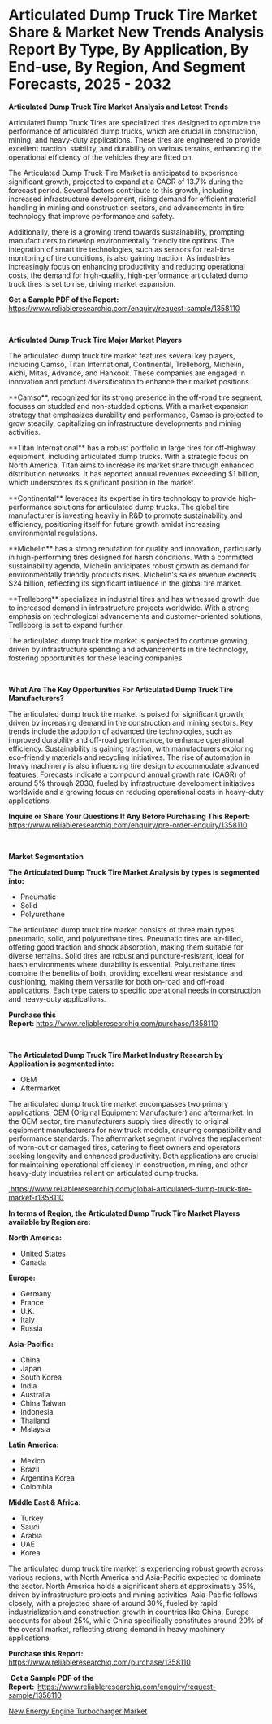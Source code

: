 <p><h1>Articulated Dump Truck Tire Market Share & Market New Trends Analysis Report By Type, By Application, By End-use, By Region, And Segment Forecasts, 2025 - 2032</h1></p><p><strong>Articulated Dump Truck Tire Market Analysis and Latest Trends</strong></p>
<p><p>Articulated Dump Truck Tires are specialized tires designed to optimize the performance of articulated dump trucks, which are crucial in construction, mining, and heavy-duty applications. These tires are engineered to provide excellent traction, stability, and durability on various terrains, enhancing the operational efficiency of the vehicles they are fitted on. </p><p>The Articulated Dump Truck Tire Market is anticipated to experience significant growth, projected to expand at a CAGR of 13.7% during the forecast period. Several factors contribute to this growth, including increased infrastructure development, rising demand for efficient material handling in mining and construction sectors, and advancements in tire technology that improve performance and safety. </p><p>Additionally, there is a growing trend towards sustainability, prompting manufacturers to develop environmentally friendly tire options. The integration of smart tire technologies, such as sensors for real-time monitoring of tire conditions, is also gaining traction. As industries increasingly focus on enhancing productivity and reducing operational costs, the demand for high-quality, high-performance articulated dump truck tires is set to rise, driving market expansion.</p></p>
<p><strong>Get a Sample PDF of the Report:&nbsp;</strong> <a href="https://www.reliableresearchiq.com/enquiry/request-sample/1358110?utm_campaign=3080&utm_medium=2&utm_source=Github&utm_content=ia&utm_term=30032025&utm_id=articulated-dump-truck-tire">https://www.reliableresearchiq.com/enquiry/request-sample/1358110</a></p>
<p>&nbsp;</p>
<p><strong>Articulated Dump Truck Tire Major Market Players</strong></p>
<p><p>The articulated dump truck tire market features several key players, including Camso, Titan International, Continental, Trelleborg, Michelin, Aichi, Mitas, Advance, and Hankook. These companies are engaged in innovation and product diversification to enhance their market positions.</p><p>**Camso**, recognized for its strong presence in the off-road tire segment, focuses on studded and non-studded options. With a market expansion strategy that emphasizes durability and performance, Camso is projected to grow steadily, capitalizing on infrastructure developments and mining activities.</p><p>**Titan International** has a robust portfolio in large tires for off-highway equipment, including articulated dump trucks. With a strategic focus on North America, Titan aims to increase its market share through enhanced distribution networks. It has reported annual revenues exceeding $1 billion, which underscores its significant position in the market.</p><p>**Continental** leverages its expertise in tire technology to provide high-performance solutions for articulated dump trucks. The global tire manufacturer is investing heavily in R&D to promote sustainability and efficiency, positioning itself for future growth amidst increasing environmental regulations.</p><p>**Michelin** has a strong reputation for quality and innovation, particularly in high-performing tires designed for harsh conditions. With a committed sustainability agenda, Michelin anticipates robust growth as demand for environmentally friendly products rises. Michelin's sales revenue exceeds $24 billion, reflecting its significant influence in the global tire market.</p><p>**Trelleborg** specializes in industrial tires and has witnessed growth due to increased demand in infrastructure projects worldwide. With a strong emphasis on technological advancements and customer-oriented solutions, Trelleborg is set to expand further.</p><p>The articulated dump truck tire market is projected to continue growing, driven by infrastructure spending and advancements in tire technology, fostering opportunities for these leading companies.</p></p>
<p>&nbsp;</p>
<p><strong>What Are The Key Opportunities For Articulated Dump Truck Tire Manufacturers?</strong></p>
<p><p>The articulated dump truck tire market is poised for significant growth, driven by increasing demand in the construction and mining sectors. Key trends include the adoption of advanced tire technologies, such as improved durability and off-road performance, to enhance operational efficiency. Sustainability is gaining traction, with manufacturers exploring eco-friendly materials and recycling initiatives. The rise of automation in heavy machinery is also influencing tire design to accommodate advanced features. Forecasts indicate a compound annual growth rate (CAGR) of around 5% through 2030, fueled by infrastructure development initiatives worldwide and a growing focus on reducing operational costs in heavy-duty applications.</p></p>
<p><strong>Inquire or Share Your Questions If Any Before Purchasing This Report:</strong> <a href="https://www.reliableresearchiq.com/enquiry/pre-order-enquiry/1358110?utm_campaign=3080&utm_medium=2&utm_source=Github&utm_content=ia&utm_term=30032025&utm_id=articulated-dump-truck-tire">https://www.reliableresearchiq.com/enquiry/pre-order-enquiry/1358110</a></p>
<p>&nbsp;</p>
<p><strong>Market Segmentation</strong></p>
<p><strong>The Articulated Dump Truck Tire Market Analysis by types is segmented into:</strong></p>
<p><ul><li>Pneumatic</li><li>Solid</li><li>Polyurethane</li></ul></p>
<p><p>The articulated dump truck tire market consists of three main types: pneumatic, solid, and polyurethane tires. Pneumatic tires are air-filled, offering good traction and shock absorption, making them suitable for diverse terrains. Solid tires are robust and puncture-resistant, ideal for harsh environments where durability is essential. Polyurethane tires combine the benefits of both, providing excellent wear resistance and cushioning, making them versatile for both on-road and off-road applications. Each type caters to specific operational needs in construction and heavy-duty applications.</p></p>
<p><strong>Purchase this Report:&nbsp;</strong><a href="https://www.reliableresearchiq.com/purchase/1358110?utm_campaign=3080&utm_medium=2&utm_source=Github&utm_content=ia&utm_term=30032025&utm_id=articulated-dump-truck-tire">https://www.reliableresearchiq.com/purchase/1358110</a></p>
<p>&nbsp;</p>
<p><strong>The Articulated Dump Truck Tire Market Industry Research by Application is segmented into:</strong></p>
<p><ul><li>OEM</li><li>Aftermarket</li></ul></p>
<p><p>The articulated dump truck tire market encompasses two primary applications: OEM (Original Equipment Manufacturer) and aftermarket. In the OEM sector, tire manufacturers supply tires directly to original equipment manufacturers for new truck models, ensuring compatibility and performance standards. The aftermarket segment involves the replacement of worn-out or damaged tires, catering to fleet owners and operators seeking longevity and enhanced productivity. Both applications are crucial for maintaining operational efficiency in construction, mining, and other heavy-duty industries reliant on articulated dump trucks.</p></p>
<p><a href="https://www.reliableresearchiq.com/global-articulated-dump-truck-tire-market-r1358110?utm_campaign=3080&utm_medium=2&utm_source=Github&utm_content=ia&utm_term=30032025&utm_id=articulated-dump-truck-tire">&nbsp;https://www.reliableresearchiq.com/global-articulated-dump-truck-tire-market-r1358110</a></p>
<p><strong>In terms of Region, the Articulated Dump Truck Tire Market Players available by Region are:</strong></p>
<p>
    <p> <strong> North America: </strong>
        <ul>
            <li>United States</li>
            <li>Canada</li>
        </ul>
        </p> 
    <p> <strong> Europe: </strong>
        <ul>
            <li>Germany</li>
            <li>France</li>
            <li>U.K.</li>
            <li>Italy</li>
            <li>Russia</li>
        </ul>
        </p> 
    <p> <strong> Asia-Pacific: </strong>
        <ul>
            <li>China</li>
            <li>Japan</li>
            <li>South Korea</li>
            <li>India</li>
            <li>Australia</li>
            <li>China Taiwan</li>
            <li>Indonesia</li>
            <li>Thailand</li>
            <li>Malaysia</li>
        </ul>
        </p> 
    <p> <strong> Latin America: </strong>
        <ul>
            <li>Mexico</li>
            <li>Brazil</li>
            <li>Argentina Korea</li>
            <li>Colombia</li>
        </ul>
        </p> 
    <p> <strong> Middle East & Africa: </strong>
        <ul>
            <li>Turkey</li>
            <li>Saudi</li>
            <li>Arabia</li>
            <li>UAE</li>
            <li>Korea</li>
        </ul>
    </p>
    </p>
<p><p>The articulated dump truck tire market is experiencing robust growth across various regions, with North America and Asia-Pacific expected to dominate the sector. North America holds a significant share at approximately 35%, driven by infrastructure projects and mining activities. Asia-Pacific follows closely, with a projected share of around 30%, fueled by rapid industrialization and construction growth in countries like China. Europe accounts for about 25%, while China specifically constitutes around 20% of the overall market, reflecting strong demand in heavy machinery applications.</p></p>
<p><strong>Purchase this Report: </strong><a href="https://www.reliableresearchiq.com/purchase/1358110?utm_campaign=3080&utm_medium=2&utm_source=Github&utm_content=ia&utm_term=30032025&utm_id=articulated-dump-truck-tire">https://www.reliableresearchiq.com/purchase/1358110</a></p>
<p>&nbsp;<strong>Get a Sample PDF of the Report:&nbsp;&nbsp;</strong><a href="https://www.reliableresearchiq.com/enquiry/request-sample/1358110?utm_campaign=3080&utm_medium=2&utm_source=Github&utm_content=ia&utm_term=30032025&utm_id=articulated-dump-truck-tire">https://www.reliableresearchiq.com/enquiry/request-sample/1358110</a></p>
<p><strong></strong></p>
<p><p><a href="https://github.com/pidlisseas/Market-Research-Report-List-1/blob/main/new-energy-engine-turbocharger-market.md?utm_campaign=3080&utm_medium=2&utm_source=Github&utm_content=ia&utm_term=30032025&utm_id=articulated-dump-truck-tire">New Energy Engine Turbocharger Market</a></p></p>